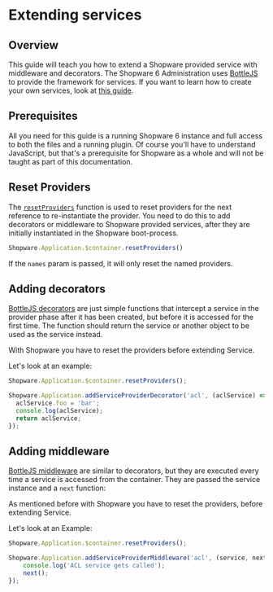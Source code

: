 # Extending services

## Overview

This guide will teach you how to extend a Shopware provided service with middleware and decorators.
The Shopware 6 Administration uses [BottleJS](https://github.com/young-steveo/bottlejs) to provide the framework for services.
If you want to learn how to create your own services, look at [this guide](./add-custom-service).

## Prerequisites

All you need for this guide is a running Shopware 6 instance and full access to both the files and a running plugin. Of course you'll have to understand JavaScript, but that's a prerequisite for Shopware as a whole and will not be taught as part of this documentation.

## Reset Providers

The [`resetProviders`](https://github.com/young-steveo/bottlejs#resetprovidersnames) function is used to reset providers for the next reference to re-instantiate the provider.
You need to do this to add decorators or middleware to Shopware provided services, after they are initially instantiated in the Shopware boot-process.

```javascript
Shopware.Application.$container.resetProviders()
```

If the `names` param is passed, it will only reset the named providers.

## Adding decorators

[BottleJS decorators](https://github.com/young-steveo/bottlejs#decorators) are just simple functions that intercept a service in the provider phase after it has been created, but before it is accessed for the first time.
The function should return the service or another object to be used as the service instead.

With Shopware you have to reset the providers before extending Service.

Let's look at an example:

```javascript
Shopware.Application.$container.resetProviders();

Shopware.Application.addServiceProviderDecorator('acl', (aclService) => {
  aclService.foo = 'bar';
  console.log(aclService);
  return aclService;
});
```

## Adding middleware

[BottleJS middleware](https://github.com/young-steveo/bottlejs#middleware) are similar to decorators, but they are executed every time a service is accessed from the container.
They are passed the service instance and a `next` function:

As mentioned before with Shopware you have to reset the providers, before extending Service.

Let's look at an Example:

```javascript
Shopware.Application.$container.resetProviders();

Shopware.Application.addServiceProviderMiddleware('acl', (service, next) => {
    console.log('ACL service gets called');
    next();
});
```
